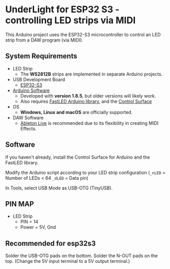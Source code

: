 # UnderLight for ESP32 S3 - controlling LED strips via MIDI

This Arduino project uses the ESP32-S3 microcontroller to control an LED strip from a DAW program (via MIDI).

## System Requirements

* LED Strip
	* The **WS2812B** strips are implemented in separate Arduino projects. 
* USB Development Board
    * [ESP32-S3](https://www.espressif.com/en/products/socs/esp32-s3)
* [Arduino Software](https://www.arduino.cc/en/Main/Software)
    * Developed with **version 1.8.5**, but older versions will likely work.
    * Also requires [FastLED Arduino library](https://github.com/FastLED/FastLED), and the [Control Surface](https://github.com/tttapa/Control-Surface)
* OS
    * **Windows, Linux and macOS** are officially supported.
* DAW Software
    * [Ableton Live](https://www.ableton.com/en/live/) is recommended due to its flexibility in creating MIDI Effects.

## Software
If you haven't already, install the Control Surface for Arduino and the FastLED library.

Modify the Arduino script according to your LED strip configuration (`_nLED` = Number of LEDs < 64 `_dLED` = Data pin)

In Tools, select USB Mode as USB-OTG (TinyUSB).

## PIN MAP

* LED Strip
	* PIN = 14
	* Power = 5V, Gnd

## Recommended for esp32s3
Solder the USB-OTG pads on the bottom.
Solder the N-OUT pads on the top. (Change the 5V input terminal to a 5V output terminal.)
